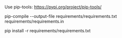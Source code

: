 Use pip-tools:
https://pypi.org/project/pip-tools/

pip-compile --output-file requirements/requirements.txt requirements/requirements.in

pip install -r requirements/requirements.txt